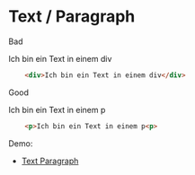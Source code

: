 # Text / Paragraph

<div class="flex flex-wrap">
<div class="w-1/6">
	<p>
		Bad
	<p>
</div>
<div class="w-2/6">
	<div>Ich bin ein Text in einem div</div>
</div>
<div class="w-3/6">

``` html
	<div>Ich bin ein Text in einem div</div>
```
</div>
<div class="w-1/6">
	<p>
		Good
	<p>
</div>
<div class="w-2/6">
	<p>Ich bin ein Text in einem p<p>
</div>
<div class="w-3/6">

``` html
	<p>Ich bin ein Text in einem p<p>
```
</div>
</div>

Demo:

- [Text Paragraph](/demo/text-p)
